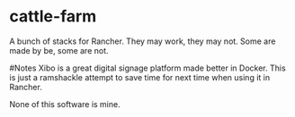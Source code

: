 # cattle-farm
A bunch of stacks for Rancher.
They may work, they may not.
Some are made by be, some are not.

#Notes
Xibo is a great digital signage platform made better in Docker.
This is just a ramshackle attempt to save time for next time when using it in Rancher.

None of this software is mine. 
